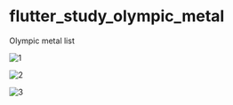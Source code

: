 # flutter_study_olympic_metal

Olympic metal list

![1](https://user-images.githubusercontent.com/6914443/129669624-8dabf6e9-507b-42e0-8720-ce1072cc2d46.jpg)

![2](https://user-images.githubusercontent.com/6914443/129669618-e4a63ec1-9d2e-4ff4-afe0-c9d80d7e6796.jpg)

![3](https://user-images.githubusercontent.com/6914443/129669615-37bc6bb1-2372-44ba-80eb-2daac17e141b.jpg)


